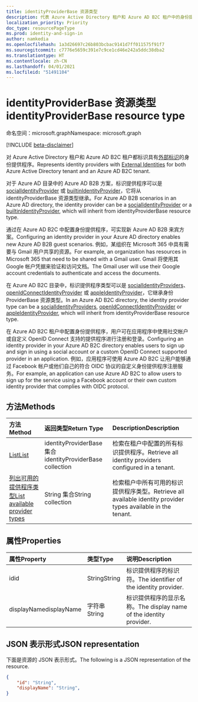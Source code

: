 ```yaml
---
title: identityProviderBase 资源类型
description: 代表 Azure Active Directory 租户和 Azure AD B2C 租户中的身份提供程序。
localization_priority: Priority
doc_type: resourcePageType
ms.prod: identity-and-sign-in
author: namkedia
ms.openlocfilehash: 1a3d26697c26b803bcbac9141d7ff011575f91f7
ms.sourcegitcommit: c7776e5659c391e7c9ce1cd46e242a5ddc38dba2
ms.translationtype: HT
ms.contentlocale: zh-CN
ms.lasthandoff: 04/01/2021
ms.locfileid: "51491104"
---
```

# <a name="identityproviderbase-resource-type"></a><span data-ttu-id="94d39-103">identityProviderBase 资源类型</span><span class="sxs-lookup"><span data-stu-id="94d39-103">identityProviderBase resource type</span></span>
<span data-ttu-id="94d39-104">命名空间：microsoft.graph</span><span class="sxs-lookup"><span data-stu-id="94d39-104">Namespace: microsoft.graph</span></span>

[!INCLUDE [beta-disclaimer](../../includes/beta-disclaimer.md)]

<span data-ttu-id="94d39-105">对 Azure Active Directory 租户和 Azure AD B2C 租户都标识具有[外部标识](/azure/active-directory/external-identities/)的身份提供程序。</span><span class="sxs-lookup"><span data-stu-id="94d39-105">Represents identity providers with [External Identities](/azure/active-directory/external-identities/) for both Azure Active Directory tenant and an Azure AD B2C tenant.</span></span>

<span data-ttu-id="94d39-106">对于 Azure AD 目录中的 Azure AD B2B 方案，标识提供程序可以是 [socialIdentityProvider](../resources/socialidentityprovider.md) 或 [builtinIdentityProvider](../resources/builtinidentityprovider.md)，它将从 identityProviderBase 资源类型继承。</span><span class="sxs-lookup"><span data-stu-id="94d39-106">For Azure AD B2B scenarios in an Azure AD directory, the identity provider can be a [socialIdentityProvider](../resources/socialidentityprovider.md) or a [builtinIdentityProvider](../resources/builtinidentityprovider.md), which will inherit from identityProviderBase resource type.</span></span>

<span data-ttu-id="94d39-107">通过在 Azure AD B2C 中配置身份提供程序，可实现新 Azure AD B2B 来宾方案。</span><span class="sxs-lookup"><span data-stu-id="94d39-107">Configuring an identity provider in your Azure AD directory enables new Azure AD B2B guest scenarios.</span></span> <span data-ttu-id="94d39-108">例如，某组织在 Microsoft 365 中具有需要与 Gmail 用户共享的资源。</span><span class="sxs-lookup"><span data-stu-id="94d39-108">For example, an organization has resources in Microsoft 365 that need to be shared with a Gmail user.</span></span> <span data-ttu-id="94d39-109">Gmail 将使用其 Google 帐户凭据来验证和访问文档。</span><span class="sxs-lookup"><span data-stu-id="94d39-109">The Gmail user will use their Google account credentials to authenticate and access the documents.</span></span>

<span data-ttu-id="94d39-110">在 Azure AD B2C 目录中，标识提供程序类型可以是 [socialIdentityProviders](../resources/socialidentityprovider.md)、 [openIdConnectIdentityProvider](../resources/openidconnectidentityprovider.md) 或 [appleIdentityProvider](../resources/appleidentityprovider.md)，它继承身份ProviderBase 资源类型。</span><span class="sxs-lookup"><span data-stu-id="94d39-110">In an Azure AD B2C directory, the identity provider type can be a [socialIdentityProviders](../resources/socialidentityprovider.md), [openIdConnectIdentityProvider](../resources/openidconnectidentityprovider.md) or [appleIdentityProvider](../resources/appleidentityprovider.md), which will inherit from identityProviderBase resource type.</span></span>

<span data-ttu-id="94d39-111">在 Azure AD B2C 租户中配置身份提供程序，用户可在应用程序中使用社交帐户或自定义 OpenID Connect 支持的提供程序进行注册和登录。</span><span class="sxs-lookup"><span data-stu-id="94d39-111">Configuring an identity provider in your Azure AD B2C directory enables users to sign up and sign in using a social account or a custom OpenID Connect supported provider in an application.</span></span> <span data-ttu-id="94d39-112">例如，应用程序可使用 Azure AD B2C 让用户能够通过 Facebook 帐户或他们自己的符合 OIDC 协议的自定义身份提供程序注册服务。</span><span class="sxs-lookup"><span data-stu-id="94d39-112">For example, an application can use Azure AD B2C to allow users to sign up for the service using a Facebook account or their own custom identity provider that complies with OIDC protocol.</span></span>

## <a name="methods"></a><span data-ttu-id="94d39-113">方法</span><span class="sxs-lookup"><span data-stu-id="94d39-113">Methods</span></span>

| <span data-ttu-id="94d39-114">方法</span><span class="sxs-lookup"><span data-stu-id="94d39-114">Method</span></span>       | <span data-ttu-id="94d39-115">返回类型</span><span class="sxs-lookup"><span data-stu-id="94d39-115">Return Type</span></span>  |<span data-ttu-id="94d39-116">Description</span><span class="sxs-lookup"><span data-stu-id="94d39-116">Description</span></span>|
|:---------------|:--------|:----------|
|[<span data-ttu-id="94d39-117">List</span><span class="sxs-lookup"><span data-stu-id="94d39-117">List</span></span>](../api/identityproviderbase-list.md)|<span data-ttu-id="94d39-118">identityProviderBase 集合</span><span class="sxs-lookup"><span data-stu-id="94d39-118">identityProviderBase collection</span></span>|<span data-ttu-id="94d39-119">检索在租户中配置的所有标识提供程序。</span><span class="sxs-lookup"><span data-stu-id="94d39-119">Retrieve all identity providers configured in a tenant.</span></span>|
|[<span data-ttu-id="94d39-120">列出可用的提供程序类型</span><span class="sxs-lookup"><span data-stu-id="94d39-120">List available provider types</span></span>](../api/identityproviderbase-list-availableprovidertypes.md)|<span data-ttu-id="94d39-121">String 集合</span><span class="sxs-lookup"><span data-stu-id="94d39-121">String collection</span></span>|<span data-ttu-id="94d39-122">检索租户中所有可用的标识提供程序类型。</span><span class="sxs-lookup"><span data-stu-id="94d39-122">Retrieve all available identity provider types available in the tenant.</span></span>|

## <a name="properties"></a><span data-ttu-id="94d39-123">属性</span><span class="sxs-lookup"><span data-stu-id="94d39-123">Properties</span></span>

|<span data-ttu-id="94d39-124">属性</span><span class="sxs-lookup"><span data-stu-id="94d39-124">Property</span></span>|<span data-ttu-id="94d39-125">类型</span><span class="sxs-lookup"><span data-stu-id="94d39-125">Type</span></span>|<span data-ttu-id="94d39-126">说明</span><span class="sxs-lookup"><span data-stu-id="94d39-126">Description</span></span>|
|:---------------|:--------|:----------|
|<span data-ttu-id="94d39-127">id</span><span class="sxs-lookup"><span data-stu-id="94d39-127">id</span></span>|<span data-ttu-id="94d39-128">String</span><span class="sxs-lookup"><span data-stu-id="94d39-128">String</span></span>|<span data-ttu-id="94d39-129">标识提供程序的标识符。</span><span class="sxs-lookup"><span data-stu-id="94d39-129">The identifier of the identity provider.</span></span>|
|<span data-ttu-id="94d39-130">displayName</span><span class="sxs-lookup"><span data-stu-id="94d39-130">displayName</span></span>|<span data-ttu-id="94d39-131">字符串</span><span class="sxs-lookup"><span data-stu-id="94d39-131">String</span></span>|<span data-ttu-id="94d39-132">标识提供程序的显示名称。</span><span class="sxs-lookup"><span data-stu-id="94d39-132">The display name of the identity provider.</span></span>|

## <a name="json-representation"></a><span data-ttu-id="94d39-133">JSON 表示形式</span><span class="sxs-lookup"><span data-stu-id="94d39-133">JSON representation</span></span>

<span data-ttu-id="94d39-134">下面是资源的 JSON 表示形式。</span><span class="sxs-lookup"><span data-stu-id="94d39-134">The following is a JSON representation of the resource.</span></span>

<!-- {
  "blockType": "resource",
  "@odata.type": "microsoft.graph.identityProviderBase"
} -->

```json
{
    "id": "String",
    "displayName": "String",
}
```
